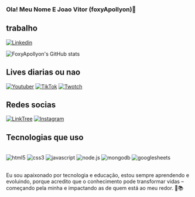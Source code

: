 ### Ola! Meu Nome E Joao Vitor (foxyApollyon)🦊

## trabalho

[![Linkedin](https://img.shields.io/badge/LinkedIn-0077B5?style=for-the-badge&logo=linkedin&logoColor=white)](https://www.linkedin.com/in/joão-vitor-queiroz-nogueira-10a182298/)

![FoxyApollyon's GitHub stats](https://github-readme-stats.vercel.app/api?username=DevFoxyApollyon&show_icons=true&theme=onedark)

## Lives diarias ou nao

[![Youtuber](https://img.shields.io/badge/YouTube-FF0000?style=for-the-badge&logo=youtube&logoColor=white)](https://www.youtube.com/@FoxyApollyon)
[![TikTok](https://img.shields.io/badge/TikTok-000000?style=for-the-badge&logo=tiktok&logoColor=white)](https://www.tiktok.com/@foxyapollyon)
[![Twotch](https://img.shields.io/badge/Twitch-9146FF?style=for-the-badge&logo=twitch&logoColor=white)](https://www.twitch.tv/foxyapollyon)

## Redes socias

[![LinkTree](https://img.shields.io/badge/linktree-39E09B?style=for-the-badge&logo=linktree&logoColor=white)](https://linktr.ee/JoaovitorQn)
[![Instagram](https://img.shields.io/badge/Instagram-E4405F?style=for-the-badge&logo=instagram&logoColor=white)](https://www.instagram.com/foxyapollyon/)

## Tecnologias que uso 

<div style="display: Inline_block"><br/>
<img aling="center" alt="html5" src="https://img.shields.io/badge/HTML5-E34F26?style=for-the-badge&logo=html5&logoColor=white"/>
<img aling="center" alt="css3" src="https://img.shields.io/badge/CSS3-1572B6?style=for-the-badge&logo=css3&logoColor=white"/>
<img aling="center" alt="javascript" src="https://img.shields.io/badge/JavaScript-F7DF1E?style=for-the-badge&logo=javascript&logoColor=black"/>
<img aling="center" alt="node.js" src="https://img.shields.io/badge/Node.js-43853D?style=for-the-badge&logo=node.js&logoColor=white"/>
<img aling="center" alt="mongodb" src="https://img.shields.io/badge/MongoDB-4EA94B?style=for-the-badge&logo=mongodb&logoColor=white"/>
<img aling="center" alt="googlesheets" src="https://img.shields.io/badge/Google%20Sheets-34A853?style=for-the-badge&logo=google-sheets&logoColor=white"/>
</div><br/>

Eu sou apaixonado por tecnologia e educação, estou sempre aprendendo e evoluindo, porque acredito que o conhecimento pode transformar vidas – começando pela minha e impactando as de quem está ao meu redor. 🚀📚
